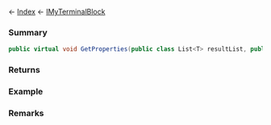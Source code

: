 ← [Index](Api-Index) ← [IMyTerminalBlock](Sandbox.ModAPI.Ingame.IMyTerminalBlock)

### Summary

```csharp
public virtual void GetProperties(public class List<T> resultList, public sealed class Func<T, TResult> collect)
```

### Returns

### Example

### Remarks

